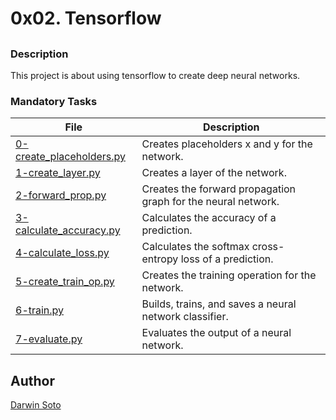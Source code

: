 # 0x02. Tensorflow

##

### Description

This project is about using tensorflow to create deep neural networks.

### Mandatory Tasks

| File | Description |
| ------ | ------ |
| [0-create_placeholders.py](0-create_placeholders.py) | Creates placeholders x and y for the network. |
| [1-create_layer.py](1-create_layer.py) | Creates a layer of the network. |
| [2-forward_prop.py](2-forward_prop.py) | Creates the forward propagation graph for the neural network. |
| [3-calculate_accuracy.py](3-calculate_accuracy.py) | Calculates the accuracy of a prediction. |
| [4-calculate_loss.py](4-calculate_loss.py) | Calculates the softmax cross-entropy loss of a prediction. |
| [5-create_train_op.py](5-create_train_op.py) | Creates the training operation for the network. |
| [6-train.py](6-train.py) | Builds, trains, and saves a neural network classifier. |
| [7-evaluate.py](7-evaluate.py) | Evaluates the output of a neural network. |


## Author

[Darwin Soto](https://twitter.com/darutos)
